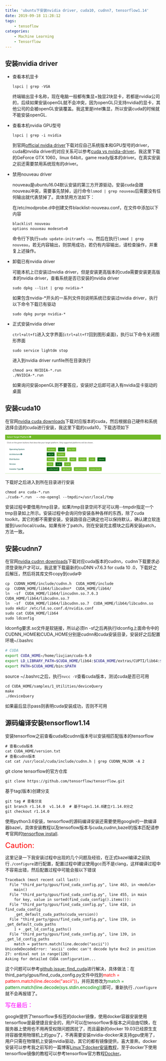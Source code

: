 ```yaml
---
title: 'ubuntu下安装nvidia driver, cuda10, cudnn7, tensorflow1.14'
date: 2019-09-18 11:28:12
tags:
	- tensoflow 
categories:
	- Machine Learning
	- Tensorflow
---
```


## 安装nvidia driver

* 查看本机显卡

  ```shell
  lspci | grep -VGA
  ```

  终端输出显卡名称，现在电脑一般都有集显+独显2块显卡，若都是nvidia公司的，后续如果安装openGL就不会冲突，因为openGL只支持nvidia的显卡，其他公司的会被openGL安装覆盖。我这里是intel集显，所以安装cuda的时候就不能安装openGL.

* 查看本机nvidia GPU型号

  ```shell
  lspci | grep -i nvidia
  ```

  到官网[official nvidia driver](https://www.nvidia.cn/Download/index.aspx?lang=cn#)下载对应自己系统版本和GPU型号的driver，cuda和nvidia driver的对应关系可以参考[cuda vs nvidia-driver](https://docs.nvidia.com/cuda/cuda-toolkit-release-notes/index.html)。我这里下载的GeForce GTX 1060，linux 64bit，game ready版本的driver。在真实安装之前还需要禁用系统现有的driver。

* 禁用nouveau driver

  nouveau是ubuntu16.04默认安装的第三方开源驱动，安装cuda会跟nouveau冲突，需要事先禁掉，运行命令`lsmod | grep nouveau`后需要没有任何输出就代表禁掉了。具体禁用方法如下：

  在/etc/modprobe.d中创建文件blacklist-nouveau.conf，在文件中添加以下内容

  ```
  blacklist nouveau
  options nouveau modeset=0
  ```

  命令行下执行`sudo update-initramfs –u`，然后在执行`lsmod | grep nouveau`，若无内容输出，则禁用成功，若仍有内容输出，请检查操作，并重复上述操作。

* 卸载已有nvidia driver

  可能本机上已安装过nvidia driver，但是安装更高版本的cuda需要安装更高版本的nvidia driver，查看系统是否已安装的nvidia driver

  ```shell
  sudo dpkg --list | grep nvidia-*
  ```

  如果包含nvidia-*开头的一系列文件则说明系统已安装过nvidia driver，执行以下命令下载已有驱动

  ```shell
  sudo dpkg purge nvidia-*
  ```

* 正式安装nvidia driver

  `ctrl+alt+f1`进入文字界面(`ctrl+alt+f7`回到图形桌面)，执行以下命令关闭图形界面

  ```shell
  sudo service lightdm stop
  ```

  进入到nvidia driver runfile所在目录执行

  ```shell
  chmod a+x NVIDIA-*.run
  ./NVIDIA-*.run
  ```

  如果询问安装openGL则不要答应，安装好之后即可进入有nvidia显卡驱动的桌面



## 安装cuda10

在官网[nvidia cuda downloads](https://developer.nvidia.com/cuda-toolkit-archive)下载对应版本的cuda，然后根据自己硬件和系统选择合适的cuda进行安装，我这里下载的cuda10，下载选项如下

<div align="center">
    <img src="/images/cuda1.png">
</div>

下载好之后进入到所在目录进行安装

```shell
chmod a+x cuda-*.run
./cuda-*.run  --no-opengl --tmpdir=/usr/local/tmp
```

安装过程中要借用/tmp目录，如果/tmp目录空间不足可以用--tmpdir指定一个tmp目录如上所示。安装过程中会询问你安装各种各样的东西，除了cuda toolkit，其它的都不需要安装，安装路径自己确定也可以保持默认，确认建立软连接到/usr/local/cuda。如果有补丁patch，则在安装完主模块之后再安装patch，方法一致。



## 安装cudnn7

在官网[nvidia cudnn downloads](https://developer.nvidia.com/rdp/cudnn-download)下载对应cuda版本的cudnn，cudnn下载要求必须登录账户才可以，我这里下载最新的cuDNN v7.6.3 for cuda 10 .0，下载好之后解压，然后将其库文件copy到cuda中

```shell
cp	CUDNN_HOME/include/cudnn.h	CUDA_HOME/include
cp	CUDNN_HOME/lib64/libcudnn*	CUDA_HOME/lib64/
ln	-sf  CUDA_HOME/lib64/lincudnn.so.7.6.3	CUDA_HOME/lib64/libcudnn.so.7
ln	-sf  CUDA_HOME/lib64/libcudnn.so.7  CUDA_HOME/lib64/libcudnn.so
sudo mkdir /etc/ld.so.conf.d/nvidia.conf
sudo cat CUDA_HOME/lib64
sudo ldconfig
```

ldconfig要求.so文件是软链接，所以必须ln -sf之后再执行ldconfig上面命令中的CUDNN_HOME和CUDA_HOME分别是cudnn和cuda安装目录，安装好之后配置环境~/.bashrc

```bash
# CUDA
export CUDA_HOME=/home/liujian/cuda-9.0
export LD_LIBRARY_PATH=$CUDA_HOME/lib64:$CUDA_HOME/extras/CUPTI/lib64:$LD_LIBRARY_PATH
export PATH=$CUDA_HOME/bin:$PATH
```

source ~/.bashrc之后，执行`nvcc -V`查看cuda版本，测试cuda是否已可用

```shell
cd CUDA_HOME/samples/1_Utilities/deviceQuery
make
./deviceQuery
```

如果最后显示pass则表明cuda安装成功，否则不可用



## 源码编译安装tensorflow1.14

安装tensorflow之前查看cuda和cudnn版本号以安装相匹配版本的tensorflow

```shell
# 查看cuda版本
cat CUDA_HOME/version.txt
# 查看cudnn版本
cat cat /usr/local/cuda/include/cudnn.h | grep CUDNN_MAJOR -A 2
```

git clone tensorflow的官方仓库

```shell
git clone https://github.com/tensorflow/tensorflow.git
```

基于tag(版本)创建分支

```shell
git tag # 查看分支
git branch r1.14.0  v1.14.0  # 基于tagv1.14.0建立r1.14.0分之
git checkout r1.14.0
```

使用python3.6安装，tensorflow的源码编译安装还需要使用google的一款编译器bazel，具体安装教程以及tensoflow版本与cuda,cudnn,bazel的版本匹配请参考官网的[tensorflow install](https://tensorflow.google.cn/install/source).

<font color='red' size=5>Caution:</font>

这里记录一下我安装过程中出现的几个问题及经验，在正式bazel编译之前执行`./configure`进行配置，配置过程中建议使用gcc而不是clang，这样编译过程中不容易出错，然后配置过程中可能会报以下错误

```shell
Traceback (most recent call last):
  File "third_party/gpus/find_cuda_config.py", line 463, in <module>
    main()
  File "third_party/gpus/find_cuda_config.py", line 455, in main
    for key, value in sorted(find_cuda_config().items()):
  File "third_party/gpus/find_cuda_config.py", line 418, in find_cuda_config
    _get_default_cuda_paths(cuda_version))
  File "third_party/gpus/find_cuda_config.py", line 159, in _get_default_cuda_paths
    ] + _get_ld_config_paths()
  File "third_party/gpus/find_cuda_config.py", line 139, in _get_ld_config_paths
    match = pattern.match(line.decode("ascii"))
UnicodeDecodeError: 'ascii' codec can't decode byte 0xc2 in position 27: ordinal not in range(128)
Asking for detailed CUDA configuration...
```

这个问题可以参考[github issue: find_cuda](https://github.com/tensorflow/tensorflow/pull/28209)进行解决，具体做法：在third_party/gpus/find_cuda_config.py文件中找到<font color='red'>match = pattern.match(line.decode("ascii"))</font>，并将其修改为<font color='green'>match = pattern.match(line.decode(sys.stdin.encoding))</font>即可，重新执行`./configure`就不会再报错了。

<font color='magenta' size=4>写在最后：</font>

google提供了tensorflow多标签的docker镜像，使用docker容器安装使用tensorflow是最便捷且安全的，用户可以在tensorflow多版本之间自由切换，在服务器上使用也不用再受权限问题困扰了，而且最新的docker 19.03已经原生支持容器使用物理机上的gpu了，不再需要安装nvidia-docker来支持gpu使用了，用户只需在物理机上安装nvidia驱动，其它的都有镜像提供，喜大普奔。docker安装可以参考我之前写的一篇博客[Linux下docker安装教程](https://www.cnblogs.com/brooksj/p/11456329.html)，至于docker下使用tensorflow镜像的教程可以参考tensorflow官方教程[Docker](https://tensorflow.google.cn/install/docker)。

